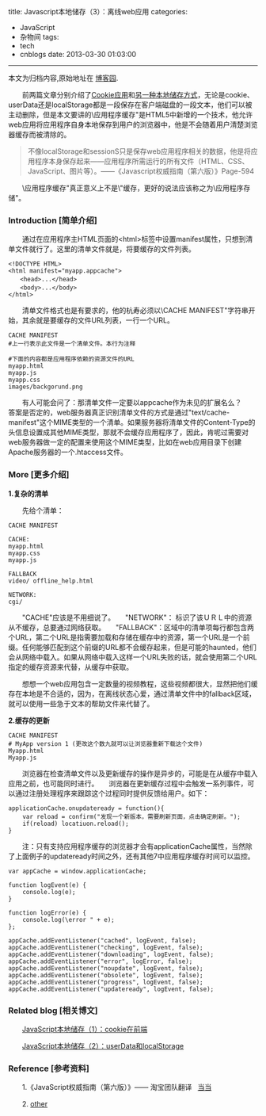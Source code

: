 title: Javascript本地储存（3）：离线web应用
categories:
  - JavaScript
  - 杂物间
tags:
  - tech
  - cnblogs
date: 2013-03-30 01:03:00
---

<div class="history-article">本文为归档内容,原始地址在 <a href="http://www.cnblogs.com/hustskyking/archive/2013/03/30/javascript-applicationcache.html" target="_blank">博客园</a>.</div>

<p>　　前两篇文章分别介绍了<a title="javascript cookie" href="http://www.cnblogs.com/hustskyking/archive/2013/03/27/javascript-cookie.html" target="_blank">Cookie应用</a>和<a title="userdata and localstorage" href="http://www.cnblogs.com/hustskyking/archive/2013/03/28/javascript-userdata-and-localstorage.html" target="_blank">另一种本地储存方式</a>，无论是cookie、userData还是localStorage都是一段保存在客户端磁盘的一段文本，他们可以被主动删除，但是本文要讲的\应用程序缓存"是HTML5中新增的一个技术，他允许web应用将应用程序自身本地保存到用户的浏览器中，他是不会随着用户清楚浏览器缓存而被清除的。</p>
<blockquote>不像localStorage和sessionS只是保存web应用程序相关的数据，他是将应用程序本身保存起来&mdash;&mdash;应用程序所需运行的所有文件（HTML、CSS、JavaScript、图片等）。&mdash;&mdash;《Javascript权威指南（第六版）》Page-594</blockquote>
<p>　　\应用程序缓存"真正意义上不是\"缓存，更好的说法应该称之为\应用程序存储"。</p>


<h3>Introduction [简单介绍]</h3>
<p>　　通过在应用程序主HTML页面的&lt;html&gt;标签中设置manifest属性，只想到清单文件就行了。这里的清单文件就是，将要缓存的文件列表。</p>

```
<!DOCTYPE HTML>
<html manifest="myapp.appcache">
　　<head>...</head>
　　<body>...</body>
</html>

```

<p>　　清单文件格式也是有要求的，他的杭寿必须以\CACHE MANIFEST"字符串开始，其余就是要缓存的文件URL列表，一行一个URL。</p>

```
CACHE MANIFEST
#上一行表示此文件是一个清单文件。本行为注释

#下面的内容都是应用程序依赖的资源文件的URL
myapp.html
myapp.js
myapp.css
images/backgorund.png

```

<p>　　有人可能会问了：那清单文件一定要以appcache作为未见的扩展名么？　　答案是否定的，web服务器真正识别清单文件的方式是通过"text/cache-manifest"这个MIME类型的一个清单。如果服务器将清单文件的Content-Type的头信息设置成其他MIME类型，那就不会缓存应用程序了，因此，肯呢过需要对web服务器做一定的配置来使用这个MIME类型，比如在web应用目录下创建Apache服务器的一个.htaccess文件。</p>
<h3>More [更多介绍]</h3>
<p><strong>1.复杂的清单</strong></p>
<p>　　先给个清单：</p>

```
CACHE MANIFEST

CACHE:
myapp.html
myapp.css
myapp.js

FALLBACK
video/ offline_help.html

NETWORK:
cgi/

```

<p>　　"CACHE"应该是不用细说了。　　"NETWORK"： 标识了该ＵＲＬ中的资源从不缓存，总要通过网络获取。　　"FALLBACK"：区域中的清单项每行都包含两个URL，第二个URL是指需要加载和存储在缓存中的资源，第一个URL是一个前缀。任何能够匹配到这个前缀的URL都不会缓存起来，但是可能的haunted，他们会从网络中载入。如果从网络中载入这样一个URL失败的话，就会使用第二个URL指定的缓存资源来代替，从缓存中获取。</p>
<p>　　想想一个web应用包含一定数量的视频教程，这些视频都很大，显然把他们缓存在本地是不合适的，因为，在离线状态心爱，通过清单文件中的fallback区域，就可以使用一些急于文本的帮助文件来代替了。</p>
<p><strong>2.缓存的更新</strong></p>

```
CACHE MANIFEST
# MyApp version 1 (更改这个数九就可以让浏览器重新下载这个文件)
Myapp.html
Myapp.js

```

<p>　　浏览器在检查清单文件以及更新缓存的操作是异步的，可能是在从缓存中载入应用之前，也可能同时进行。　　浏览器在更新缓存过程中会触发一系列事件，可以通过注册处理程序来跟踪这个过程同时提供反馈给用户。如下：</p>

```
applicationCache.onupdateready = function(){
    var reload = confirm("发现一个新版本，需要刷新页面，点击确定刷新。");
    if(reload) locatiuon.reload();
}

```

<p>　　注：只有支持应用程序缓存的浏览器才会有applicationCache属性，当然除了上面例子的updateready时间之外，还有其他7中应用程序缓存时间可以监控。</p>

```
var appCache = window.applicationCache;

function logEvent(e) {
    console.log(e);
}

function logError(e) {
    console.log(\error " + e);
};

appCache.addEventListener("cached", logEvent, false);
appCache.addEventListener("checking", logEvent, false);
appCache.addEventListener("downloading", logEvent, false);
appCache.addEventListener("error", logError, false);
appCache.addEventListener("noupdate", logEvent, false);
appCache.addEventListener("obsolete", logEvent, false);
appCache.addEventListener("progress", logEvent, false);
appCache.addEventListener("updateready", logEvent, false);

```



<h3>Related blog [相关博文]</h3>
<p>　　<a class="titlelink" href="http://www.cnblogs.com/hustskyking/archive/2013/03/27/javascript-cookie.html">JavaScript本地储存（1）：cookie在前端</a></p>
<p>　　<a class="titlelink" href="http://www.cnblogs.com/hustskyking/archive/2013/03/28/javascript-userdata-and-localstorage.html">JavaScript本地储存（2）：userData和localStorage</a><span>&nbsp;</span></p>


<h3>Reference [参考资料]</h3>
<p>　　1.《JavaScript权威指南（第六版）》&mdash;&mdash; 淘宝团队翻译&nbsp;&nbsp; <a title="当当地址" href="http://product.dangdang.com/main/product.aspx?product_id=22722790" target="_blank">当当</a></p>
<p>　　2. <a title="about applicationCache" href="http://www.kuqin.com/webpagedesign/20111217/316394.html" target="_blank">other</a></p>

